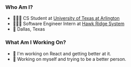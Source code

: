  ### Who Am I?
- 👨🏻‍💻 CS Student at [University of Texas at Arlington](https://academicpartnerships.uta.edu/)
- 🤹🏼‍♂️ Software Engineer Intern at [Hawk Ridge System](https://hawkridgesys.com/)
- 📍 Dallas, Texas 

### What Am I Working On?
- 📱 I'm working on React and getting better at it.
- 🌵 Working on myself and trying to be a better person.
